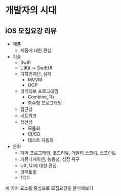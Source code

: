# 개발자의 시대

## iOS 모집요강 리뷰

- 제품
  - 제품에 대한 관심
- 기술
  - Swift
  - UIKit -> SwiftUI
  - 디자인패턴, 설계
    - MVVM
    - OOP
  - 리액티브 프로그래밍
    - Combine, Rx
    - 함수형 프로그래밍
  - 접근성
  - 네트워크
  - 생산성
    - 모듈화
    - CI/CD
    - 테스트 자동화
- 문화
  - 페어 프로그래밍, 코드리뷰, 데일리 스크럼, 스프린트
  - 커뮤니케이션, 능동성, 성장 욕구
  - UX, UI에 대한 관심
  - 리팩토링
  - TDD

세 가지 요소를 중심으로 모집요강을 분석해보기
